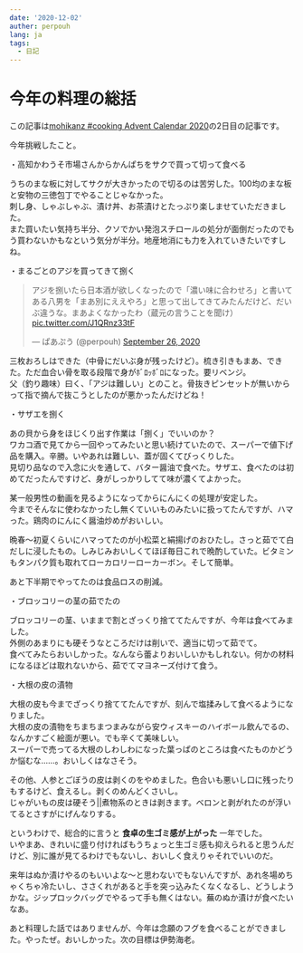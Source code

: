 ```yaml
---
date: '2020-12-02'
auther: perpouh
lang: ja
tags:
  - 日記
---
```


# 今年の料理の総括

この記事は[mohikanz #cooking Advent Calendar 2020](https://adventar.org/calendars/5508)の2日目の記事です。

今年挑戦したこと。

・高知かわうそ市場さんからかんぱちをサクで買って切って食べる

うちのまな板に対してサクが大きかったので切るのは苦労した。100均のまな板と安物の三徳包丁でやることじゃなかった。  
刺し身、しゃぶしゃぶ、漬け丼、お茶漬けとたっぷり楽しませていただきました。  
また買いたい気持ち半分、クソでかい発泡スチロールの処分が面倒だったのでもう買わないかもなという気分が半分。地産地消にも力を入れていきたいですしね。

・まるごとのアジを買ってきて捌く

<blockquote class="twitter-tweet"><p lang="ja" dir="ltr">アジを捌いたら日本酒が欲しくなったので「濃い味に合わせろ」と書いてある八男を「まあ別にええやろ」と思って出してきてみたんだけど、だいぶ違うな。まあよくなかったわ（蔵元の言うことを聞け） <a href="https://t.co/J1QRnz33tF">pic.twitter.com/J1QRnz33tF</a></p>&mdash; ぱあぷう (@perpouh) <a href="https://twitter.com/perpouh/status/1309807161187262464?ref_src=twsrc%5Etfw">September 26, 2020</a></blockquote> <script async src="https://platform.twitter.com/widgets.js" charset="utf-8"></script>


三枚おろしはできた（中骨にだいぶ身が残ったけど）。梳き引きもまあ、できた。ただ血合い骨を取る段階で身がﾎﾞﾛｯﾎﾞﾛになった。要リベンジ。  
父（釣り趣味）曰く、「アジは難しい」とのこと。骨抜きピンセットが無いからって指で摘んで抜こうとしたのが悪かったんだけどね！

・サザエを捌く

あの貝から身をほじくり出す作業は「捌く」でいいのか？  
ワカコ酒で見てから一回やってみたいと思い続けていたので、スーパーで値下げ品を購入。辛勝。いやあれは難しい、蓋が固くてびっくりした。  
見切り品なので入念に火を通して、バター醤油で食べた。サザエ、食べたのは初めてだったんですけど、身がしっかりしてて味が濃くてよかった。

某一般男性の動画を見るようになってからにんにくの処理が安定した。  
今までそんなに使わなかったし無くていいものみたいに扱ってたんですが、ハマった。鶏肉のにんにく醤油炒めがおいしい。

晩春〜初夏くらいにハマってたのが小松菜と絹揚げのおひたし。さっと茹でて白だしに浸したもの。しみじみおいしくてほぼ毎日これで晩酌していた。ビタミンもタンパク質も取れてローカロリーローカーボン。そして簡単。

あと下半期でやってたのは食品ロスの削減。

・ブロッコリーの茎の茹でたの

ブロッコリーの茎、いままで割とざっくり捨ててたんですが、今年は食べてみました。  
外側のあまりにも硬そうなところだけは削いで、適当に切って茹でて。  
食べてみたらおいしかった。なんなら蕾よりおいしいかもしれない。何かの材料になるほどは取れないから、茹でてマヨネーズ付けて食う。

・大根の皮の漬物

大根の皮も今までざっくり捨ててたんですが、刻んで塩揉みして食べるようになりました。  
大根の皮の漬物をちまちまつまみながら安ウィスキーのハイボール飲んでるの、なんかすごく絵面が悪い。でも辛くて美味しい。  
スーパーで売ってる大根のしわしわになった葉っぱのところは食べたものかどうか悩むな……。おいしくはなさそう。

その他、人参とごぼうの皮は剥くのをやめました。色合いも悪いし口に残ったりもするけど、食えるし。剥くのめんどくさいし。  
じゃがいもの皮は硬そう||煮物系のときは剥きます。ベロンと剥がれたのが浮いてるとさすがにげんなりする。

というわけで、総合的に言うと **食卓の生ゴミ感が上がった** 一年でした。  
いやまあ、きれいに盛り付ければもうちょっと生ゴミ感も抑えられると思うんだけど、別に誰が見てるわけでもないし、おいしく食えりゃそれでいいのだ。

来年はぬか漬けやるのもいいよな〜と思わないでもないんですが、あれ冬場めちゃくちゃ冷たいし、ささくれがあると手を突っ込みたくなくなるし、どうしようかな。ジップロックバッグでやるって手も無くはない。蕪のぬか漬けが食べたいなあ。

あと料理した話ではありませんが、今年は念願のフグを食べることができました。やったぜ。おいしかった。次の目標は伊勢海老。